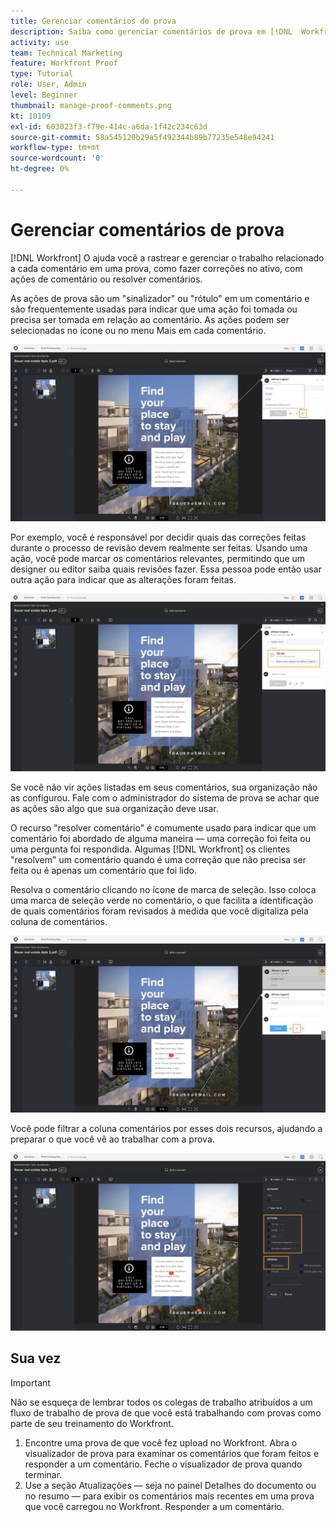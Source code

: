 ```yaml
---
title: Gerenciar comentários de prova
description: Saiba como gerenciar comentários de prova em [!DNL  Workfront] ao aplicar ações de comentário, resolver comentários e filtrar a coluna de comentários.
activity: use
team: Technical Marketing
feature: Workfront Proof
type: Tutorial
role: User, Admin
level: Beginner
thumbnail: manage-proof-comments.png
kt: 10109
exl-id: 603023f3-f79e-414c-a6da-1f42c234c63d
source-git-commit: 58a545120b29a5f492344b89b77235e548e94241
workflow-type: tm+mt
source-wordcount: '0'
ht-degree: 0%

---
```


# Gerenciar comentários de prova

[!DNL Workfront] O ajuda você a rastrear e gerenciar o trabalho relacionado a cada comentário em uma prova, como fazer correções no ativo, com ações de comentário ou resolver comentários.

As ações de prova são um &quot;sinalizador&quot; ou &quot;rótulo&quot; em um comentário e são frequentemente usadas para indicar que uma ação foi tomada ou precisa ser tomada em relação ao comentário. As ações podem ser selecionadas no ícone ou no menu Mais em cada comentário.

![Uma imagem de uma prova no visualizador de prova com o ícone de sinalizador destacado no comentário e as ações de prova disponíveis visíveis.](assets/manage-comments-1.png)

Por exemplo, você é responsável por decidir quais das correções feitas durante o processo de revisão devem realmente ser feitas. Usando uma ação, você pode marcar os comentários relevantes, permitindo que um designer ou editor saiba quais revisões fazer. Essa pessoa pode então usar outra ação para indicar que as alterações foram feitas.

![Uma imagem de uma prova no visualizador de prova com o [!UICONTROL A fazer] ação de prova realçada no comentário.](assets/manage-comments-2.png)

Se você não vir ações listadas em seus comentários, sua organização não as configurou. Fale com o administrador do sistema de prova se achar que as ações são algo que sua organização deve usar.

O recurso &quot;resolver comentário&quot; é comumente usado para indicar que um comentário foi abordado de alguma maneira — uma correção foi feita ou uma pergunta foi respondida. Algumas [!DNL Workfront] os clientes &quot;resolvem&quot; um comentário quando é uma correção que não precisa ser feita ou é apenas um comentário que foi lido.

Resolva o comentário clicando no ícone de marca de seleção. Isso coloca uma marca de seleção verde no comentário, o que facilita a identificação de quais comentários foram revisados à medida que você digitaliza pela coluna de comentários.

![Uma imagem de uma prova no visualizador de prova com o ícone de marca de seleção destacado no comentário.](assets/manage-comments-4.png)

Você pode filtrar a coluna comentários por esses dois recursos, ajudando a preparar o que você vê ao trabalhar com a prova.

![Uma imagem dos filtros de comentário no visualizador de prova com a variável [!UICONTROL Ações] e [!UICONTROL Geral] opções de filtragem realçadas.](assets/manage-comments-3.png)

## Sua vez

>[!IMPORTANT]
>
>Não se esqueça de lembrar todos os colegas de trabalho atribuídos a um fluxo de trabalho de prova de que você está trabalhando com provas como parte de seu treinamento do Workfront.


1. Encontre uma prova de que você fez upload no Workfront. Abra o visualizador de prova para examinar os comentários que foram feitos e responder a um comentário. Feche o visualizador de prova quando terminar.
1. Use a seção Atualizações — seja no painel Detalhes do documento ou no resumo — para exibir os comentários mais recentes em uma prova que você carregou no Workfront. Responder a um comentário.


<!--
## Learn more
* Create and manage proof comments
-->
